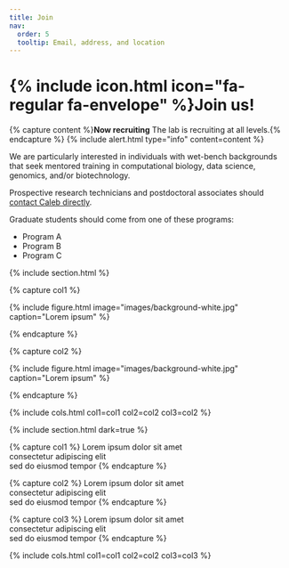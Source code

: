 ```yaml
---
title: Join
nav:
  order: 5
  tooltip: Email, address, and location
---
```


# {% include icon.html icon="fa-regular fa-envelope" %}Join us!


{% capture content %}**Now recruiting**  The lab is recruiting at all levels.{% endcapture %}
{% include alert.html type="info" content=content %}

We are particularly interested in individuals with wet-bench 
backgrounds that seek mentored training in computational biology,
data science, genomics, and/or biotechnology. 

Prospective research technicians and postdoctoral associates should [contact Caleb directly](mailto:caleb.lareau@gmail.com).

Graduate students should come from one of these programs:
- Program A
- Program B
- Program C



{% include section.html %}

{% capture col1 %}

{%
  include figure.html
  image="images/background-white.jpg"
  caption="Lorem ipsum"
%}

{% endcapture %}

{% capture col2 %}

{%
  include figure.html
  image="images/background-white.jpg"
  caption="Lorem ipsum"
%}

{% endcapture %}

{% include cols.html col1=col1 col2=col2 col3=col2 %}

{% include section.html dark=true %}

{% capture col1 %}
Lorem ipsum dolor sit amet  
consectetur adipiscing elit  
sed do eiusmod tempor
{% endcapture %}

{% capture col2 %}
Lorem ipsum dolor sit amet  
consectetur adipiscing elit  
sed do eiusmod tempor
{% endcapture %}

{% capture col3 %}
Lorem ipsum dolor sit amet  
consectetur adipiscing elit  
sed do eiusmod tempor
{% endcapture %}

{% include cols.html col1=col1 col2=col2 col3=col3 %}

